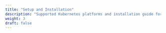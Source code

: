 ```yaml
---
title: "Setup and Installation"
description: "Supported Kubernetes platforms and installation guide for Verrazzano"
weight: 3
draft: false
---
```

